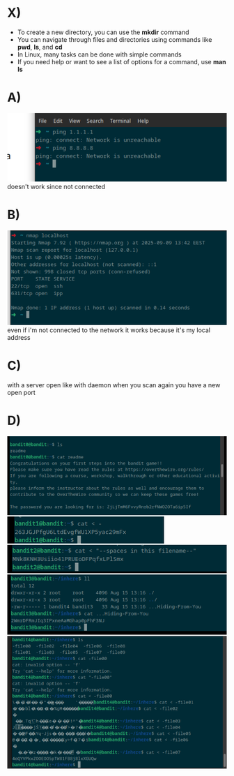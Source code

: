 # X)

- To create a new directory, you can use the **mkdir** command
- You can navigate through files and directories using commands like **pwd**, **ls**, and **cd**
- In Linux, many tasks can be done with simple commands
- If you need help or want to see a list of options for a command, use **man ls**

# A)
![Screenshot X](screenshots/Pasted_image_20250909134229.png)  
doesn't work since not connected

# B)
![Screenshot A](screenshots/Pasted_image_20250909134301.png)  
even if i'm not connected to the network it works because it's my local address

# C)
with a server open like with daemon when you scan again you have a new open port

# D)
![Screenshot D1](screenshots/Pasted_image_20250909135058.png)
![Screenshot D2](screenshots/Pasted_image_20250909135249.png)
![Screenshot D3](screenshots/Pasted_image_20250909135348.png)
![Screenshot D4](screenshots/Pasted_image_20250909135513.png)
![Screenshot D5](screenshots/Pasted_image_20250909135847.png)
